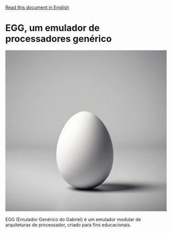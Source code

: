 [Read this document in English](README.md)

# EGG, um emulador de processadores genérico

![Um único ovo simples, minimalista, em estilo de desenho, com fundo branco puro.](egg.jpg)

EGG (Emulador Genérico do Gabriel) é um emulador modular de arquiteturas de
processador, criado para fins educacionais.
